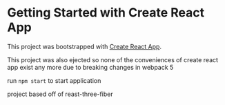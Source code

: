 # Getting Started with Create React App

This project was bootstrapped with [Create React App](https://github.com/facebook/create-react-app).

This project was also ejected so none of the conveniences of create react app exist any more due to breaking changes in webpack 5

run `npm start` to start application

project based off of reast-three-fiber